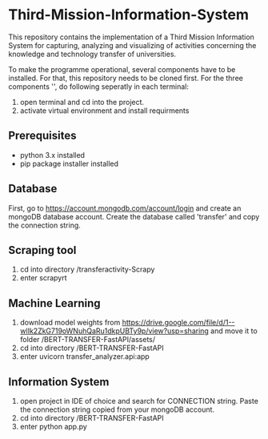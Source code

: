 # Third-Mission-Information-System

This repository contains the implementation of a Third Mission Information System for capturing, analyzing and visualizing of activities concerning the knowledge and technology transfer of universities.

To make the programme operational, several components have to be installed. For that, this repository needs to be cloned first. For the three components '', do following seperatly in each terminal: 

1. open terminal and cd into the project.
2. activate virtual environment and install requirments

## Prerequisites
- python 3.x installed
- pip package installer installed

## Database
First, go to https://account.mongodb.com/account/login and create an mongoDB database account. Create the database called 'transfer' and copy the connection string.

## Scraping tool

1. cd into directory /transferactivity-Scrapy
2. enter scrapyrt

## Machine Learning

1. download model weights from https://drive.google.com/file/d/1--wlIk2ZkG719oWNuhQaRu1dkpUBTy9p/view?usp=sharing and move it to folder /BERT-TRANSFER-FastAPI/assets/
1. cd into directory /BERT-TRANSFER-FastAPI
2. enter uvicorn transfer_analyzer.api:app

## Information System

1. open project in IDE of choice and search for CONNECTION string. Paste the connection string copied from your mongoDB account.
2. cd into directory /BERT-TRANSFER-FastAPI
3. enter python app.py
